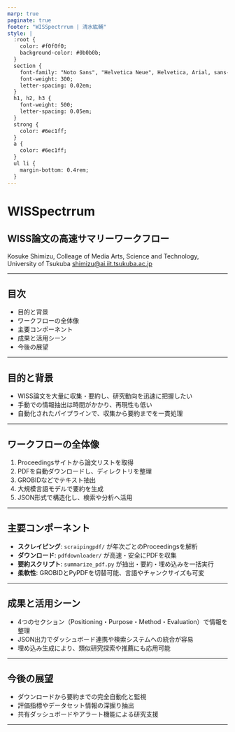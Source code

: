 ```yaml
---
marp: true
paginate: true
footer: "WISSpectrrum | 清水紘輔"
style: |
  :root {
    color: #f0f0f0;
    background-color: #0b0b0b;
  }
  section {
    font-family: "Noto Sans", "Helvetica Neue", Helvetica, Arial, sans-serif;
    font-weight: 300;
    letter-spacing: 0.02em;
  }
  h1, h2, h3 {
    font-weight: 500;
    letter-spacing: 0.05em;
  }
  strong {
    color: #6ec1ff;
  }
  a {
    color: #6ec1ff;
  }
  ul li {
    margin-bottom: 0.4rem;
  }
---
```


<!-- _class: lead -->

# WISSpectrrum  
## WISS論文の高速サマリーワークフロー

Kosuke Shimizu,
Colleage of Media Arts, Science and Technology, 
University of Tsukuba
shimizu@ai.iit.tsukuba.ac.jp

---

## 目次

- 目的と背景
- ワークフローの全体像
- 主要コンポーネント
- 成果と活用シーン
- 今後の展望

---

## 目的と背景

- WISS論文を大量に収集・要約し、研究動向を迅速に把握したい  
- 手動での情報抽出は時間がかかり、再現性も低い  
- 自動化されたパイプラインで、収集から要約までを一貫処理

---

## ワークフローの全体像

1. Proceedingsサイトから論文リストを取得  
2. PDFを自動ダウンロードし、ディレクトリを整理  
3. GROBIDなどでテキスト抽出  
4. 大規模言語モデルで要約を生成  
5. JSON形式で構造化し、検索や分析へ活用

---

## 主要コンポーネント

- **スクレイピング**: `scraipingpdf/` が年次ごとのProceedingsを解析  
- **ダウンロード**: `pdfdownloader/` が高速・安全にPDFを収集  
- **要約スクリプト**: `summarize_pdf.py` が抽出・要約・埋め込みを一括実行  
- **柔軟性**: GROBIDとPyPDFを切替可能、言語やチャンクサイズも可変

---

## 成果と活用シーン

- 4つのセクション（Positioning・Purpose・Method・Evaluation）で情報を整理  
- JSON出力でダッシュボード連携や検索システムへの統合が容易  
- 埋め込み生成により、類似研究探索や推薦にも応用可能

---

## 今後の展望

- ダウンロードから要約までの完全自動化と監視  
- 評価指標やデータセット情報の深掘り抽出  
- 共有ダッシュボードやアラート機能による研究支援

---


